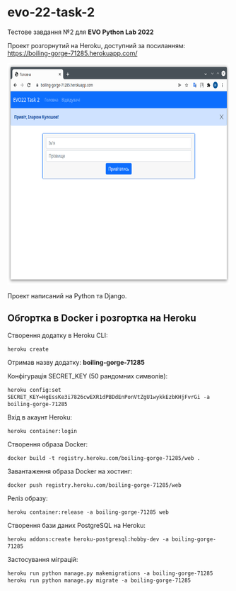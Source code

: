 # evo-22-task-2

Тестове завдання №2 для __EVO Python Lab 2022__

Проект розгорнутий на Heroku, доступний за посиланням: https://boiling-gorge-71285.herokuapp.com/

<p align="center">
	<img src="./screenshot.png" height="500px"/>
</p>

Проект написаний на Python та Django.

## Обгортка в Docker i розгортка на Heroku

Створення додатку в Heroku CLI:
```
heroku create
```

Отримав назву додатку: __boiling-gorge-71285__

Конфiгурацiя SECRET_KEY (50 рандомних символiв):
```
heroku config:set SECRET_KEY=HgEssKe3i7826cwEXR1dPBDdEnPonVtZgU1wykkEzbKHjFvrGi -a boiling-gorge-71285
```

Вхiд в акаунт Heroku:
```
heroku container:login
```

Створення образа Docker:
```
docker build -t registry.heroku.com/boiling-gorge-71285/web .
```

Завантаження образа Docker на хостинг:
```
docker push registry.heroku.com/boiling-gorge-71285/web
```

Релiз образу:
```
heroku container:release -a boiling-gorge-71285 web
```

Створення бази даних PostgreSQL на Heroku:
```
heroku addons:create heroku-postgresql:hobby-dev -a boiling-gorge-71285
```

Застосування мiграцiй:
```
heroku run python manage.py makemigrations -a boiling-gorge-71285
heroku run python manage.py migrate -a boiling-gorge-71285
```